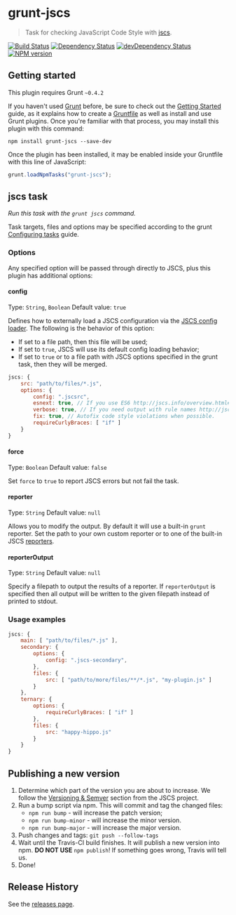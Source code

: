 # grunt-jscs
> Task for checking JavaScript Code Style with [jscs](https://github.com/jscs-dev/node-jscs).

[![Build Status](https://travis-ci.org/jscs-dev/grunt-jscs.svg?branch=master)](https://travis-ci.org/jscs-dev/grunt-jscs)
[![Dependency Status](https://david-dm.org/jscs-dev/grunt-jscs.svg)](https://david-dm.org/jscs-dev/grunt-jscs)
[![devDependency Status](https://david-dm.org/jscs-dev/grunt-jscs/dev-status.svg)](https://david-dm.org/jscs-dev/grunt-jscs#info=devDependencies)
[![NPM version](https://badge.fury.io/js/grunt-jscs.svg)](http://badge.fury.io/js/grunt-jscs)

## Getting started
This plugin requires Grunt `~0.4.2`

If you haven't used [Grunt](http://gruntjs.com/) before, be sure to check out the [Getting Started](http://gruntjs.com/getting-started) guide, as it explains how to create a [Gruntfile](http://gruntjs.com/sample-gruntfile) as well as install and use Grunt plugins. Once you're familiar with that process, you may install this plugin with this command:

```shell
npm install grunt-jscs --save-dev
```

Once the plugin has been installed, it may be enabled inside your Gruntfile with this line of JavaScript:

```js
grunt.loadNpmTasks("grunt-jscs");
```

## jscs task
_Run this task with the `grunt jscs` command._

Task targets, files and options may be specified according to the grunt [Configuring tasks](http://gruntjs.com/configuring-tasks) guide.

### Options
Any specified option will be passed through directly to JSCS, plus this plugin has additional options:

#### config
Type: `String`, `Boolean`
Default value: `true`

Defines how to externally load a JSCS configuration via the [JSCS config loader](http://jscs.info/overview.html#-config-).
The following is the behavior of this option:

- If set to a file path, then this file will be used;
- If set to `true`, JSCS will use its default config loading behavior;
- If set to `true` or to a file path with JSCS options specified in the grunt task, then they will be merged.

```js
jscs: {
    src: "path/to/files/*.js",
    options: {
        config: ".jscsrc",
        esnext: true, // If you use ES6 http://jscs.info/overview.html#esnext
        verbose: true, // If you need output with rule names http://jscs.info/overview.html#verbose
        fix: true, // Autofix code style violations when possible.
        requireCurlyBraces: [ "if" ]
    }
}
```

#### force
Type: `Boolean`
Default value: `false`

Set `force` to `true` to report JSCS errors but not fail the task.

#### reporter
Type: `String`
Default value: `null`

Allows you to modify the output. By default it will use a built-in `grunt` reporter. Set the path to your own custom reporter or to one of the built-in JSCS [reporters](https://github.com/jscs-dev/node-jscs/tree/master/lib/reporters).

#### reporterOutput
Type: `String`
Default value: `null`

Specify a filepath to output the results of a reporter. If `reporterOutput` is specified then all output will be written to the given filepath instead of printed to stdout.

### Usage examples
```js
jscs: {
    main: [ "path/to/files/*.js" ],
    secondary: {
        options: {
            config: ".jscs-secondary",
        },
        files: {
            src: [ "path/to/more/files/**/*.js", "my-plugin.js" ]
        }
    },
    ternary: {
        options: {
            requireCurlyBraces: [ "if" ]
        },
        files: {
            src: "happy-hippo.js"
        }
    }
}
```

## Publishing a new version

1. Determine which part of the version you are about to increase.
   We follow the [Versioning & Semver](http://jscs.info/overview.html#versioning-semver) section from the JSCS project.
2. Run a bump script via npm. This will commit and tag the changed files:
    - `npm run bump` - will increase the patch version;
    - `npm run bump-minor` - will increase the minor version.
    - `npm run bump-major` - will increase the major version.
3. Push changes and tags: `git push --follow-tags`
4. Wait until the Travis-CI build finishes. It will publish a new version into npm.
   __DO NOT USE__ `npm publish`! If something goes wrong, Travis will tell us.
5. Done!


## Release History
See the [releases page](https://github.com/jscs-dev/grunt-jscs/releases).

